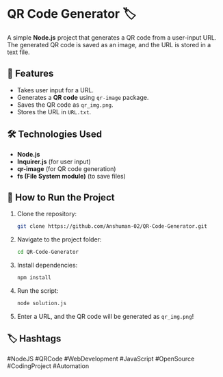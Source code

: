 # QR Code Generator 🏷️

A simple **Node.js** project that generates a QR code from a user-input URL. The generated QR code is saved as an image, and the URL is stored in a text file.

## 📌 Features
- Takes user input for a URL.
- Generates a **QR code** using `qr-image` package.
- Saves the QR code as `qr_img.png`.
- Stores the URL in `URL.txt`.

## 🛠 Technologies Used
- **Node.js**
- **Inquirer.js** (for user input)
- **qr-image** (for QR code generation)
- **fs (File System module)** (to save files)

## 🚀 How to Run the Project
1. Clone the repository:
   ```bash
   git clone https://github.com/Anshuman-02/QR-Code-Generator.git
2. Navigate to the project folder:
   ```bash
   cd QR-Code-Generator
3. Install dependencies:
   ```bash
   npm install
4. Run the script:
   ```bash
   node solution.js
5. Enter a URL, and the QR code will be generated as `qr_img.png`!


## 🏷️ Hashtags
#NodeJS #QRCode #WebDevelopment #JavaScript #OpenSource #CodingProject #Automation
